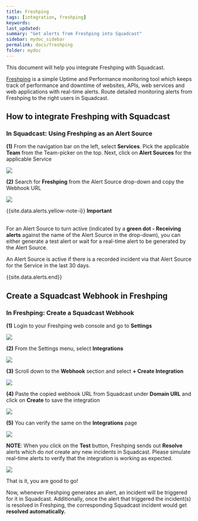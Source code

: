 ```yaml
---
title: Freshping
tags: [integration, freshping]
keywords: 
last_updated: 
summary: "Get alerts from Freshping into Squadcast"
sidebar: mydoc_sidebar
permalink: docs/freshping
folder: mydoc
---
```


This document will help you integrate Freshping with Squadcast.

[Freshping](https://www.freshworks.com/website-monitoring/) is a simple Uptime and Performance monitoring tool which keeps track of performance and downtime of websites, APIs, web services and web applications with real-time alerts.
Route detailed monitoring alerts from Freshping to the right users in Squadcast.

## How to integrate Freshping with Squadcast

### In Squadcast: Using Freshping as an Alert Source

**(1)** From the navigation bar on the left, select **Services**. Pick the applicable **Team** from the Team-picker on the top. Next, click on **Alert Sources** for the applicable Service

![](images/alert_source_1.png)

**(2)** Search for **Freshping** from the Alert Source drop-down and copy the Webhook URL

![](images/freshping_1.png)

{{site.data.alerts.yellow-note-i}}
<b>Important</b><br/><br/>
<p>For an Alert Source to turn active (indicated by a <b>green dot - Receiving alerts</b> against the name of the Alert Source in the drop-down), you can either generate a test alert or wait for a real-time alert to be generated by the Alert Source.</p>
<p>An Alert Source is active if there is a recorded incident via that Alert Source for the Service in the last 30 days.</p>
{{site.data.alerts.end}}

## Create a Squadcast Webhook in Freshping

### In Freshping: Create a Squadcast Webhook

**(1)** Login to your Freshping web console and go to **Settings** 

![](images/freshping_2.png)

**(2)** From the Settings menu, select **Integrations**

![](images/freshping_3.png)

**(3)** Scroll down to the **Webhook** section and select **+ Create Integration**

![](images/freshping_4.png)

**(4)** Paste the copied webhook URL from Squadcast under **Domain URL** and click on **Create** to save the integration

![](images/freshping_5.png)

**(5)** You can verify the same on the **Integrations** page

![](images/freshping_6.png)

**NOTE**: When you click on the **Test** button, Freshping sends out **Resolve** alerts which do *not* create any new incidents in Squadcast. Please simulate real-time alerts to verify that the integration is working as expected.

![](images/freshping_7.png)

That is it, you are good to go! 

Now, whenever Freshping generates an alert, an incident will be triggered for it in Squadcast. Additionally, once the alert that triggered the incident(s) is resolved in Freshping, the corresponding Squadcast incident would get **resolved automatically.**